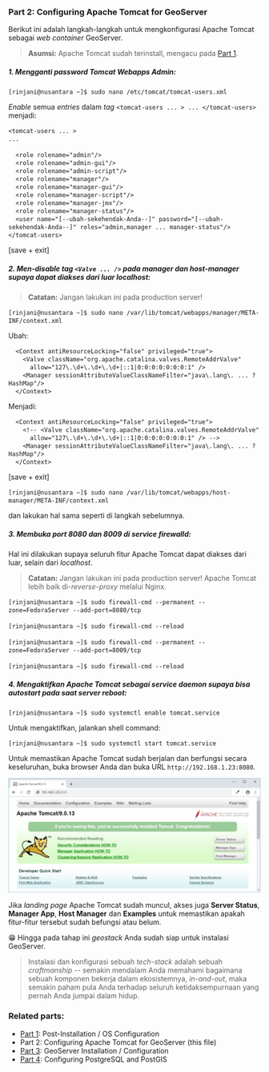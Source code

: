 ### Part 2: Configuring Apache Tomcat for GeoServer

Berikut ini adalah langkah-langkah untuk mengkonfigurasi Apache Tomcat sebagai _web container_ GeoServer.
> **Asumsi:** Apache Tomcat sudah terinstall, mengacu pada [Part 1](./README.md).

##### 1. Mengganti _password_ Tomcat Webapps Admin:
  
  ```
  [rinjani@nusantara ~]$ sudo nano /etc/tomcat/tomcat-users.xml
  ```
  
  _Enable_ semua _entries_ dalam _tag_ ```<tomcat-users ... > ... </tomcat-users>``` menjadi:
  
  ```
  <tomcat-users ... >
  ...
  
    <role rolename="admin"/>
    <role rolename="admin-gui"/>
    <role rolename="admin-script"/>
    <role rolename="manager"/>
    <role rolename="manager-gui"/>
    <role rolename="manager-script"/>
    <role rolename="manager-jmx"/>
    <role rolename="manager-status"/>
    <user name="[--ubah-sekehendak-Anda--]" password="[--ubah-sekehendak-Anda--]" roles="admin,manager ... manager-status"/>
  </tomcat-users>
  ```
  
  \[save + exit\]
  
##### 2. Men-_disable_ tag ```<Valve ... />``` pada _manager_ dan _host-manager_ supaya dapat diakses dari luar _localhost_:

> **Catatan:** Jangan lakukan ini pada production server!

  ```
  [rinjani@nusantara ~]$ sudo nano /var/lib/tomcat/webapps/manager/META-INF/context.xml
  ```
  
  Ubah:
  
  ```
    <Context antiResourceLocking="false" privileged="true">
      <Valve className="org.apache.catalina.valves.RemoteAddrValve"
        allow="127\.\d+\.\d+\.\d+|::1|0:0:0:0:0:0:0:1" />
      <Manager sessionAttributeValueClassNameFilter="java\.lang\. ... ?HashMap"/>
    </Context>
  ```
  
  Menjadi:
  
  ```
    <Context antiResourceLocking="false" privileged="true">
      <!-- <Valve className="org.apache.catalina.valves.RemoteAddrValve"
        allow="127\.\d+\.\d+\.\d+|::1|0:0:0:0:0:0:0:1" /> -->
      <Manager sessionAttributeValueClassNameFilter="java\.lang\. ... ?HashMap"/>
    </Context>
  ```
  
  \[save + exit\]
  
  ```
  [rinjani@nusantara ~]$ sudo nano /var/lib/tomcat/webapps/host-manager/META-INF/context.xml
  ```
  
  dan lakukan hal sama seperti di langkah sebelumnya.
  
##### 3. Membuka _port_ 8080 dan 8009 di service _firewalld_:

Hal ini dilakukan supaya seluruh fitur Apache Tomcat dapat diakses dari luar, selain dari _localhost_.

> **Catatan:** Jangan lakukan ini pada production server! Apache Tomcat lebih baik di-_reverse-proxy_ melalui Nginx.

  ```
  [rinjani@nusantara ~]$ sudo firewall-cmd --permanent --zone=FedoraServer --add-port=8080/tcp
  
  [rinjani@nusantara ~]$ sudo firewall-cmd --reload
  
  [rinjani@nusantara ~]$ sudo firewall-cmd --permanent --zone=FedoraServer --add-port=8009/tcp
  
  [rinjani@nusantara ~]$ sudo firewall-cmd --reload
  ```
  
##### 4. Mengaktifkan Apache Tomcat sebagai _service daemon_ supaya bisa _autostart_ pada saat server reboot:

  ```
  [rinjani@nusantara ~]$ sudo systemctl enable tomcat.service
  ```
  
  Untuk mengaktifkan, jalankan shell command:
  
  ```
  [rinjani@nusantara ~]$ sudo systemctl start tomcat.service
  ```
  
  Untuk memastikan Apache Tomcat sudah berjalan dan berfungsi secara keseluruhan, buka browser Anda dan buka URL ```http://192.168.1.23:8080```.
  
  ![Apache Tomcat Landing Page](./img/apache-tomcat.jpg)
  
  Jika _landing page_ Apache Tomcat sudah muncul, akses juga **Server Status**, **Manager App**, **Host Manager** dan **Examples** untuk memastikan apakah fitur-fitur tersebut sudah befungsi atau belum.
  
  :grin: Hingga pada tahap ini _geostack_ Anda sudah siap untuk instalasi GeoServer.

> Instalasi dan konfigurasi sebuah _tech-stack_ adalah sebuah _craftmanship_ -- semakin mendalam Anda memahami bagaimana sebuah komponen bekerja dalam ekosistemnya, _in-and-out_, maka semakin paham pula Anda terhadap seluruh ketidaksempurnaan yang pernah Anda jumpai dalam hidup.
  
### Related parts:
  * [Part 1](./README.md): Post-Installation / OS Configuration
  * Part 2: Configuring Apache Tomcat for GeoServer (this file)
  * [Part 3](./fedora-geostack-part-3-geoserver.md): GeoServer Installation / Configuration
  * [Part 4](./fedora-geostack-part-4-postgis.md): Configuring PostgreSQL and PostGIS
